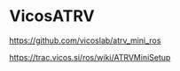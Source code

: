 # VicosATRV

https://github.com/vicoslab/atrv_mini_ros

https://trac.vicos.si/ros/wiki/ATRVMiniSetup

